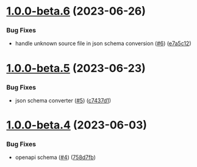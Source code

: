 # [1.0.0-beta.6](https://github.com/alliage-framework/rest-api/compare/v1.0.0-beta.5...v1.0.0-beta.6) (2023-06-26)


### Bug Fixes

* handle unknown source file in json schema conversion ([#6](https://github.com/alliage-framework/rest-api/issues/6)) ([e7a5c12](https://github.com/alliage-framework/rest-api/commit/e7a5c120db76cc2c9146765e5e9cdc29bf1f41a6))

# [1.0.0-beta.5](https://github.com/alliage-framework/rest-api/compare/v1.0.0-beta.4...v1.0.0-beta.5) (2023-06-23)


### Bug Fixes

* json schema converter ([#5](https://github.com/alliage-framework/rest-api/issues/5)) ([c7437d1](https://github.com/alliage-framework/rest-api/commit/c7437d105d04d0bc27b26d9eab91539e6f91cab2))

# [1.0.0-beta.4](https://github.com/alliage-framework/rest-api/compare/v1.0.0-beta.3...v1.0.0-beta.4) (2023-06-03)


### Bug Fixes

* openapi schema ([#4](https://github.com/alliage-framework/rest-api/issues/4)) ([758d7fb](https://github.com/alliage-framework/rest-api/commit/758d7fb233473e9c47522168bc722ba6c817cf6b))
